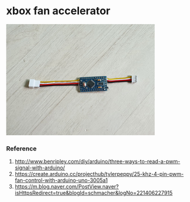 # xbox fan accelerator

<img src="./image/image01.jpg"/>

### Reference
1. http://www.benripley.com/diy/arduino/three-ways-to-read-a-pwm-signal-with-arduino/
2. https://create.arduino.cc/projecthub/tylerpeppy/25-khz-4-pin-pwm-fan-control-with-arduino-uno-3005a1
3. https://m.blog.naver.com/PostView.naver?isHttpsRedirect=true&blogId=schmacher&logNo=221406227915
